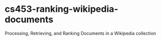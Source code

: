 # cs453-ranking-wikipedia-documents
Processing, Retrieving, and Ranking Documents in a Wikipedia collection
